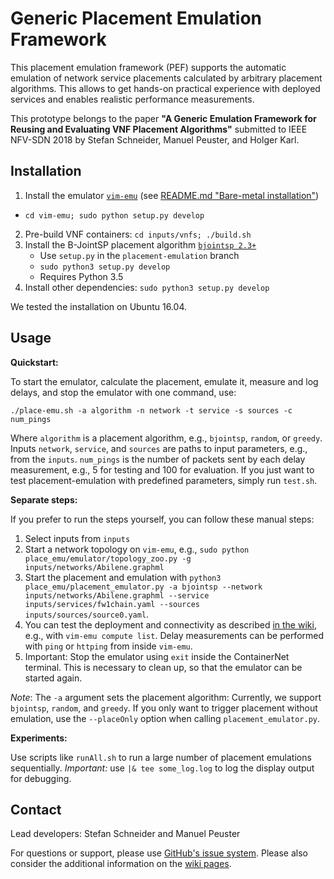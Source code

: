 # Generic Placement Emulation Framework
This placement emulation framework (PEF) supports the automatic emulation of network service placements calculated by arbitrary placement algorithms. This allows to get hands-on practical experience with deployed services and enables realistic performance measurements.

This prototype belongs to the paper **"A Generic Emulation Framework for Reusing and Evaluating VNF Placement Algorithms"** submitted to IEEE NFV-SDN 2018 by Stefan Schneider, Manuel Peuster, and Holger Karl.


## Installation

1. Install the emulator [`vim-emu`](https://osm.etsi.org/gitweb/?p=osm/vim-emu.git) (see [README.md "Bare-metal installation"](https://osm.etsi.org/gitweb/?p=osm/vim-emu.git;a=blob;f=README.md;h=ba22ec342ed5d60bf65770aa154adce8b0fcc141;hb=HEAD))
  * `cd vim-emu; sudo python setup.py develop`
2. Pre-build VNF containers: `cd inputs/vnfs; ./build.sh`
3. Install the B-JointSP placement algorithm [`bjointsp 2.3+`](https://github.com/CN-UPB/B-JointSP/tree/placement-emulation) 
   - Use `setup.py` in the `placement-emulation` branch
   - `sudo python3 setup.py develop` 
   - Requires Python 3.5
4. Install other dependencies: `sudo python3 setup.py develop`

We tested the installation on Ubuntu 16.04.


## Usage

**Quickstart:**

To start the emulator, calculate the placement, emulate it, measure and log delays, and stop the emulator with one command, use:

```
./place-emu.sh -a algorithm -n network -t service -s sources -c num_pings
```

Where `algorithm` is a placement algorithm, e.g., `bjointsp`, `random`, or `greedy`. Inputs `network`, `service`, and `sources` are paths to input parameters, e.g., from the `inputs`. `num_pings` is the number of packets sent by each delay measurement, e.g., 5 for testing and 100 for evaluation.
If you just want to test placement-emulation with predefined parameters, simply run `test.sh`.


**Separate steps:**

If you prefer to run the steps yourself, you can follow these manual steps:

1. Select inputs from `inputs`
2. Start a network topology on `vim-emu`, e.g., `sudo python place_emu/emulator/topology_zoo.py -g inputs/networks/Abilene.graphml`
3. Start the placement and emulation with `python3 place_emu/placement_emulator.py -a bjointsp --network inputs/networks/Abilene.graphml --service inputs/services/fw1chain.yaml --sources inputs/sources/source0.yaml`.
4. You can test the deployment and connectivity as described [in the wiki](https://github.com/CN-UPB/placement-emulation/wiki/emulation), e.g., with `vim-emu compute list`. Delay measurements can be performed with `ping` or `httping` from inside `vim-emu`.
5. Important: Stop the emulator using `exit` inside the ContainerNet terminal. This is necessary to clean up, so that the emulator can be started again.

*Note*:
The `-a` argument sets the placement algorithm: Currently, we support `bjointsp`, `random`, and `greedy`.
If you only want to trigger placement without emulation, use the `--placeOnly` option when calling `placement_emulator.py`.


**Experiments:**

Use scripts like `runAll.sh` to run a large number of placement emulations sequentially. *Important:* use `|& tee some_log.log` to log the display output for debugging.

## Contact

Lead developers: Stefan Schneider and Manuel Peuster

For questions or support, please use [GitHub's issue system](https://github.com/CN-UPB/placement-emulation/issues). Please also consider the additional information on the [wiki pages](https://github.com/CN-UPB/placement-emulation/wiki).
